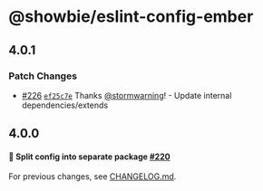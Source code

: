 # @showbie/eslint-config-ember

## 4.0.1

### Patch Changes

- [#226](https://github.com/showbie/showbie-eslint-config/pull/226) [`ef25c7e`](https://github.com/showbie/showbie-eslint-config/commit/ef25c7e5eac601709fb1f8e28c99b82ca9b0d952) Thanks [@stormwarning](https://github.com/stormwarning)! - Update internal dependencies/extends

## 4.0.0

#### 🍱 Split config into separate package [#220](https://github.com/showbie/showbie-eslint-config/pull/220)

For previous changes, see [CHANGELOG.md](https://github.com/showbie/showbie-eslint-config/blob/main/CHANGELOG.md).
